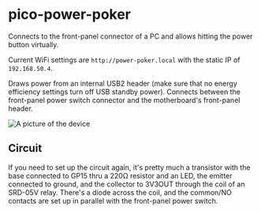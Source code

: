 # pico-power-poker
Connects to the front-panel connector of a PC and allows hitting the power button virtually.

Current WiFi settings are `http://power-poker.local` with the static IP of `192.168.50.4`.

Draws power from an internal USB2 header (make sure that no energy efficiency settings turn off USB standby power). Connects between the front-panel power switch connector and the motherboard's front-panel header.

![A picture of the device](https://cloud-93tge55jf-hack-club-bot.vercel.app/0img_1755.jpg)

## Circuit
If you need to set up the circuit again, it's pretty much a transistor with the base connected to GP15 thru a 220Ω resistor and an LED, the emitter connected to ground, and the collector to 3V3OUT through the coil of an SRD-05V relay. There's a diode across the coil, and the common/NO contacts are set up in parallel with the front-panel power switch.